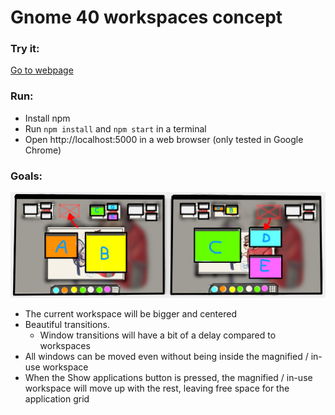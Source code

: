 Gnome 40 workspaces concept
===========================

### Try it:
[Go to webpage](https://pronink.github.io/gnome40-workspaces-concept/dist/)

### Run:
- Install npm
- Run `npm install` and `npm start` in a terminal
- Open http://localhost:5000 in a web browser (only tested in Google Chrome)

### Goals:
![](readme_assets/Gnome%2040.png)
- The current workspace will be bigger and centered
- Beautiful transitions. 
    - Window transitions will have a bit of a delay compared to workspaces
- All windows can be moved even without being inside the magnified / in-use workspace
- When the Show applications button is pressed, the magnified / in-use workspace will move up with the rest, leaving free space for 
the application grid 
